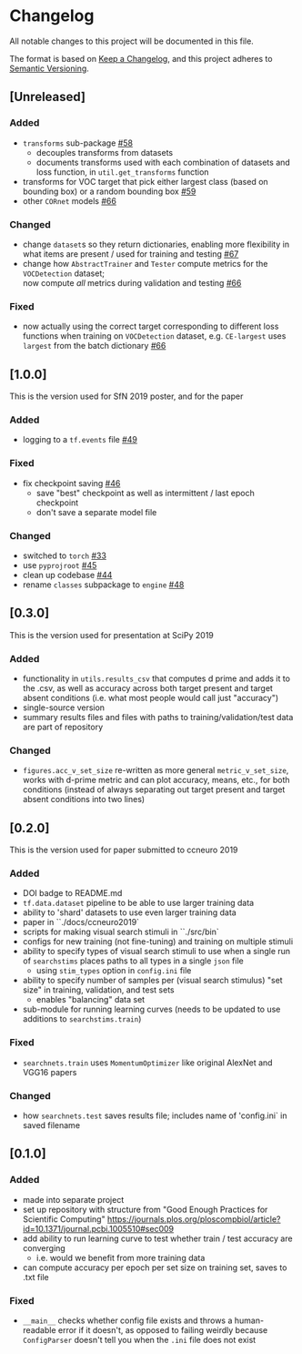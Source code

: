 # Changelog
All notable changes to this project will be documented in this file.

The format is based on [Keep a Changelog](https://keepachangelog.com/en/1.0.0/),
and this project adheres to [Semantic Versioning](https://semver.org/spec/v2.0.0.html).

## [Unreleased]
### Added
- `transforms` sub-package [#58](https://github.com/NickleDave/visual-search-nets/pull/58)
  + decouples transforms from datasets
  + documents transforms used with each combination of datasets and loss function, in `util.get_transforms` function  
- transforms for VOC target that pick either largest class (based on bounding box)
  or a random bounding box [#59](https://github.com/NickleDave/visual-search-nets/pull/59)
- other `CORnet` models [#66](https://github.com/NickleDave/visual-search-nets/pull/66)

### Changed
- change `dataset`s so they return dictionaries, enabling more 
  flexibility in what items are present / used for training and testing
  [#67](https://github.com/NickleDave/visual-search-nets/pull/67)
- change how `AbstractTrainer` and `Tester` compute metrics 
  for the `VOCDetection` dataset;  
  now compute *all* metrics during validation and testing
  [#66](https://github.com/NickleDave/visual-search-nets/pull/66)

### Fixed
- now actually using the correct target corresponding to different loss 
  functions when training on `VOCDetection` dataset, e.g. `CE-largest` 
  uses `largest` from the batch dictionary
  [#66](https://github.com/NickleDave/visual-search-nets/pull/66)

## [1.0.0]
This is the version used for SfN 2019 poster, and for the paper
### Added
- logging to a `tf.events` file [#49](https://github.com/NickleDave/visual-search-nets/pull/49)

### Fixed
- fix checkpoint saving [#46](https://github.com/NickleDave/visual-search-nets/pull/46)
  + save "best" checkpoint as well as intermittent / last epoch checkpoint
  + don't save a separate model file

### Changed
- switched to `torch` [#33](https://github.com/NickleDave/visual-search-nets/pull/33)
- use `pyprojroot` [#45](https://github.com/NickleDave/visual-search-nets/pull/33)
- clean up codebase [#44](https://github.com/NickleDave/visual-search-nets/pull/33)
- rename `classes` subpackage to `engine` [#48](https://github.com/NickleDave/visual-search-nets/pull/48)

## [0.3.0]
This is the version used for presentation at SciPy 2019
### Added
- functionality in `utils.results_csv` that computes d prime and adds it
  to the .csv, as well as accuracy across both target present and target
  absent conditions (i.e. what most people would call just "accuracy")
- single-source version
- summary results files and files with paths to training/validation/test
  data are part of repository

### Changed
- `figures.acc_v_set_size` re-written as more general `metric_v_set_size`,
  works with d-prime metric and can plot accuracy, means, etc., for both
  conditions (instead of always separating out target present and target
  absent conditions into two lines)

## [0.2.0]
This is the version used for paper submitted to ccneuro 2019
### Added
- DOI badge to README.md
- `tf.data.dataset` pipeline to be able to use larger training data
- ability to 'shard' datasets to use even larger training data
- paper in ``./docs/ccneuro2019`
- scripts for making visual search stimuli in ``./src/bin`
- configs for new training (not fine-tuning) and training on multiple
  stimuli
- ability to specify types of visual search stimuli to use when a single
  run of `searchstims` places paths to all types in a single `json` file
  + using `stim_types` option in `config.ini` file
- ability to specify number of samples per (visual search stimulus)
  "set size" in training, validation, and test sets
  + enables "balancing" data set
- sub-module for running learning curves (needs to be updated to use
  additions to `searchstims.train`)

### Fixed
- `searchnets.train` uses `MomentumOptimizer` like original AlexNet and
  VGG16 papers

### Changed
- how `searchnets.test` saves results file; includes name of 'config.ini`
in saved filename

## [0.1.0]
### Added
- made into separate project
- set up repository with structure from "Good Enough Practices for Scientific Computing"
<https://journals.plos.org/ploscompbiol/article?id=10.1371/journal.pcbi.1005510#sec009>
- add ability to run learning curve to test whether train / test accuracy are converging
  + i.e. would we benefit from more training data
- can compute accuracy per epoch per set size on training set, saves to .txt file

### Fixed
- `__main__` checks whether config file exists and throws a human-readable error if it doesn't,
as opposed to failing weirdly because `ConfigParser` doesn't tell you when the `.ini` file does not exist
